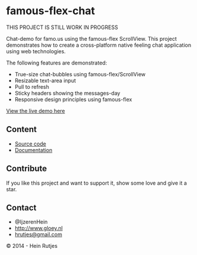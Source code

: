 famous-flex-chat
==========

THIS PROJECT IS STILL WORK IN PROGRESS

Chat-demo for famo.us using the famous-flex ScrollView. This project demonstrates how to create
a cross-platform native feeling chat application using web technologies.

The following features are demonstrated:

-	True-size chat-bubbles using famous-flex/ScrollView
-	Resizable text-area input
-	Pull to refresh
-	Sticky headers showing the messages-day
-	Responsive design principles using famous-flex

[View the live demo here](https://rawgit.com/IjzerenHein/famous-flex-chat/master/dist/index.html)


## Content

-	[Source code](./src/TableLayout.js)
-	[Documentation](./docs/TableLayout.md)


## Contribute

If you like this project and want to support it, show some love
and give it a star.


## Contact
- 	@IjzerenHein
- 	http://www.gloey.nl
- 	hrutjes@gmail.com

© 2014 - Hein Rutjes
